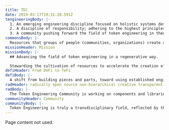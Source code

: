 ```yaml
---
title: TEC
date: 2019-03-17T19:31:20.591Z
tengineeringBody: |-
  1. An emerging engineering discipline focused on holistic systems design and the theory, practice and tools used to design and verify tokenized ecosystems i.e. cyptoeconomic systems and their simulation using tools like [cadCAD](#).
  2. A discipline of responsibility; adhering to the highest principles of ethical conduct (from ethical engineering)
  3. A community pushing forward the field of token engineering in theory and practice. (See more Modeling Crypto Protocols as Complex Systems, TE Process)
commonsBody: |-
  Resources that groups of people (communities, organizations) create and manage for individual and collective benefit. These resources are held collectively, not owned privately (see Fractal Ownership, Wiki and Automating Ostrom)
missionHeader: Mission
missionBody: |-
  ## Advancing the field of token engineering in a regenerative way.

  Stewarding the cultivation of resources to accelerate the creation of robustly engineered models, modular tools, standards and educational opportunities;
defiHeader: From DeFi to TeFi
defiBody: |-
  A shift from building pieces and parts, toward using established engineering practices for the next generation of decentralized economies and infrastructure.
radHeader: radically open source non-hierarchical creative transparent
radBody: |-
  The Token Engineering Community is working on components and libraries needed to create cyber-physical commons. We have better tools for coordination than ever before!
communityHeader: Community
communityBody: |-
  Token Engineering is truly a transdisciplinary field, reflected by the amazing humans who are drawn to the Token Engineering Commons. We are engineers, scientists, researchers, educators, ambassadors, philosophers, AR/VR game designers, digital nomads, activists, artists, edgewalkers and pioneers.
---
```


Page content not used.
